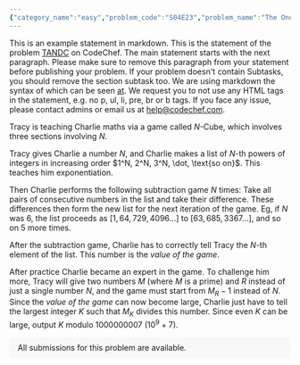 ```yaml
---
{"category_name":"easy","problem_code":"S04E23","problem_name":"The One with Ross Wedding","problemComponents":{"constraints":"- $1 \\leq T \\leq 10^4$\n- $1 \\leq N \\leq 10^5$\n- $-10^6 \\leq P, Q \\leq 10^6$\n- $S$ contains $0, 1$ only.\n- Sum of $N$ over all test cases does not exceed $2 \\cdot 10^5$","constraintsState":true,"subtasks":"","subtasksState":true,"inputFormat":"- First line will contain $T$, number of testcases. Then the testcases follow.\n- First line of each testcase contains of three integers $N, P, Q$.\n- Second line of each test case contains a binary string $S$.","inputFormatState":true,"outputFormat":"For each test case print \u0022YES\u0022 if he can reach coordinates $(P, Q)$ at the end, else print \u0022NO\u0022.\n\nYou may print each character of each string in uppercase or lowercase (for example, the strings \u0022yEs\u0022, \u0022yes\u0022, \u0022Yes\u0022 and \u0022YES\u0022 will all be treated as identical).","outputFormatState":true,"sampleTestCases":{"0":{"id":1,"input":"3\n3 0 -1\n111\n4 2 0\n1101\n2 0 1\n00","output":"YES\nYES\nNO","explanation":"**Test case 1**: Joey starts by choosing the y-axis. $S_0 = 1$, he chooses to move towards the positive direction of y-axis. $S_1 = 1$, he chooses to move towards the negative direction of y-axis. $S_2 = 1$, he moves towards the negative direction of y-axis. Thus, his path is $(0, 0)$ $\\rightarrow$ $(0, 1)$ $\\rightarrow$ $(0, 0)$ $\\rightarrow$ $(0, -1)$.\n\n**Test case 2**: Joey starts by choosing x-axis. $S_0 = 1$, he chooses to move towards the positive direction of x-axis. $S_1 = 1$, he chooses to moves towards the positive direction of x-axis. $S_2 = 0$, he changes the axis and chooses to move towards the negative direction of y-axis $S_3 = 0$, he changes the axis and chooses to move towards the positive direction of y-axis. Thus, his path is $(0, 0)$ $\\rightarrow$ $(1, 0)$ $\\rightarrow$ $(2, 0)$ $\\rightarrow$ $(2, -1)$ $\\rightarrow$ $(2, 0)$. ","isDeleted":false}}},"video_editorial_url":"https://youtu.be/lZ_D-dMcbVQ","languages_supported":{"0":"CPP14","1":"C","2":"JAVA","3":"PYTH 3.6","4":"CPP17","5":"PYTH","6":"PYP3","7":"CS2","8":"ADA","9":"PYPY","10":"TEXT","11":"PAS fpc","12":"NODEJS","13":"RUBY","14":"PHP","15":"GO","16":"HASK","17":"TCL","18":"PERL","19":"SCALA","20":"LUA","21":"kotlin","22":"BASH","23":"JS","24":"LISP sbcl","25":"rust","26":"PAS gpc","27":"BF","28":"CLOJ","29":"R","30":"D","31":"CAML","32":"FORT","33":"ASM","34":"swift","35":"FS","36":"WSPC","37":"LISP clisp","38":"SQL","39":"SCM guile","40":"PERL6","41":"ERL","42":"CLPS","43":"ICK","44":"NICE","45":"PRLG","46":"ICON","47":"COB","48":"SCM chicken","49":"PIKE","50":"SCM qobi","51":"ST","52":"SQLQ","53":"NEM"},"max_timelimit":1,"source_sizelimit":50000,"problem_author":"jayeshaw","problem_tester":"","date_added":"21-11-2021","tags":{"0":"easy","1":"four2021","2":"jayeshaw"},"problem_difficulty_level":"Unavailable","best_tag":"","editorial_url":"https://discuss.codechef.com/problems/S04E23","time":{"view_start_date":1638207000,"submit_start_date":1638207000,"visible_start_date":1638207000,"end_date":1735669800},"is_direct_submittable":false,"problemDiscussURL":"https://discuss.codechef.com/search?q=S04E23","is_proctored":false,"visitedContests":{},"layout":"problem"}
---
```

This is an example statement in markdown. This is the statement of the problem [TANDC](https://codechef.com/problems/TANDC) on CodeChef. The main statement starts with the next paragraph. Please make sure to remove this paragraph from your statement before publishing your problem. If your problem doesn't contain Subtasks, you should remove the section subtask too. We are using markdown the syntax of which can be seen [at](https://github.com/showdownjs/showdown/wiki/Showdown's-Markdown-syntax). We request you to not use any HTML tags in the statement, e.g. no p, ul, li, pre, br or b tags. If you face any issue, please contact admins or email us at help@codechef.com.

Tracy is teaching Charlie maths via a game called $N$-Cube, which involves three sections involving $N$.

Tracy gives Charlie a number $N$, and Charlie makes a list of $N$-th powers of integers in increasing order $1^N, 2^N, 3^N, \dot, \text{so on}$. This teaches him exponentiation.

Then Charlie performs the following subtraction game $N$ times: Take all pairs of consecutive numbers in the list and take their difference. These differences then form the new list for the next iteration of the game. Eg, if $N$ was 6, the list proceeds as $[1, 64, 729, 4096 ... ]$ to $[63, 685, 3367 ...]$, and so on $5$ more times.

After the subtraction game, Charlie has to correctly tell Tracy the $N$-th element of the list. This number is the *value of the game*.

After practice Charlie became an expert in the game. To challenge him more, Tracy will give two numbers $M$ (where $M$ is a prime) and $R$ instead of just a single number $N$, and the game must start from $M_R - 1$ instead of $N$. Since the *value of the game* can now become large, Charlie just have to tell the largest integer $K$ such that $M_K$ divides this number. Since even $K$ can be large, output $K$ modulo 1000000007 ($10^9 + 7$).

<aside style='background: #f8f8f8;padding: 10px 15px;'><div>All submissions for this problem are available.</div></aside>